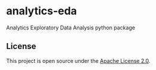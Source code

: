 # analytics-eda

Analytics Exploratory Data Analysis python package

## License

This project is open source under the [Apache License 2.0](LICENSE).
